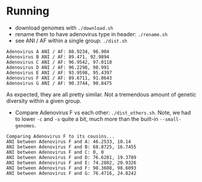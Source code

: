 # Running

- download genomes with `./download.sh`
- rename them to have adenovirus type in header: `./rename.sh`
- see ANI / AF within a single group: `./dist.sh`

```
Adenovirus A ANI / AF: 88.9234, 96.904
Adenovirus B ANI / AF: 89.471, 92.9894
Adenovirus C ANI / AF: 96.9542, 97.0118
Adenovirus D ANI / AF: 96.2298, 98.991
Adenovirus E ANI / AF: 93.9598, 95.4397
Adenovirus F ANI / AF: 89.6711, 91.0643
Adenovirus G ANI / AF: 90.3744, 90.8475
```

As expected, they are all pretty similar. Not a tremendous amount of genetic diversity within a given group.

- Compare Adenovirus F vs each other: `./dist_others.sh`. Note, we had to lower `-c` and `-s` quite a bit, much more than the built-in `--small-genomes`.

```
Comparing Adenovirus F to its cousins...
ANI between Adenovirus F and A: 46.2533, 10.14
ANI between Adenovirus F and B: 68.8725, 16.7455
ANI between Adenovirus F and C: 0, 0
ANI between Adenovirus F and D: 76.6281, 19.3789
ANI between Adenovirus F and E: 74.2882, 20.9326
ANI between Adenovirus F and F: 98.3608, 98.6093
ANI between Adenovirus F and G: 76.4716, 24.8242
```

